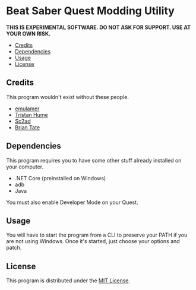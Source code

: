 # Beat Saber Quest Modding Utility

**THIS IS EXPERIMENTAL SOFTWARE. DO NOT ASK FOR SUPPORT. USE AT YOUR OWN RISK.**

* [Credits](#Credits)
* [Dependencies](#Dependencies)
* [Usage](#Usage)
* [License](#License)

## Credits

This program wouldn't exist without these people.

* [emulamer](https://github.com/emulamer)
* [Tristan Hume](https://github.com/trishume)
* [Sc2ad](https://github.com/sc2ad)
* [Brian Tate](https://github.com/elliotttate)

## Dependencies

This program requires you to have some other stuff already installed on your computer.

* .NET Core (preinstalled on Windows)
* adb
* Java

You must also enable Developer Mode on your Quest.

## Usage

You will have to start the program from a CLI to preserve your PATH if you are not using Windows. Once it's started, just choose your options and patch.

## License

This program is distributed under the [MIT License](LICENSE).